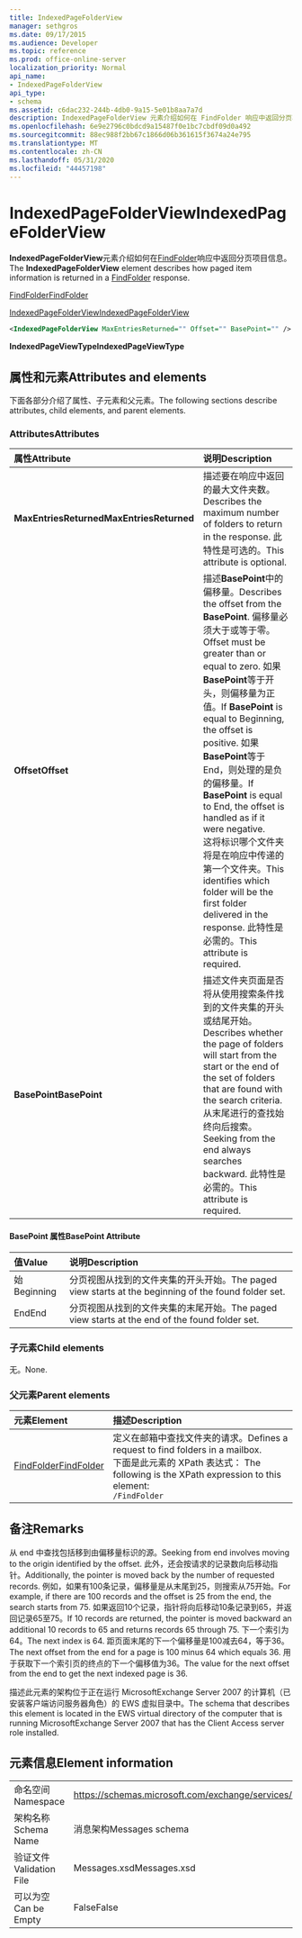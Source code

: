 ```yaml
---
title: IndexedPageFolderView
manager: sethgros
ms.date: 09/17/2015
ms.audience: Developer
ms.topic: reference
ms.prod: office-online-server
localization_priority: Normal
api_name:
- IndexedPageFolderView
api_type:
- schema
ms.assetid: c6dac232-244b-4db0-9a15-5e01b8aa7a7d
description: IndexedPageFolderView 元素介绍如何在 FindFolder 响应中返回分页项目信息。
ms.openlocfilehash: 6e9e2796c0bdcd9a15487f0e1bc7cbdf09d0a492
ms.sourcegitcommit: 88ec988f2bb67c1866d06b361615f3674a24e795
ms.translationtype: MT
ms.contentlocale: zh-CN
ms.lasthandoff: 05/31/2020
ms.locfileid: "44457198"
---
```

# <a name="indexedpagefolderview"></a><span data-ttu-id="941db-103">IndexedPageFolderView</span><span class="sxs-lookup"><span data-stu-id="941db-103">IndexedPageFolderView</span></span>

<span data-ttu-id="941db-104">**IndexedPageFolderView**元素介绍如何在[FindFolder](findfolder.md)响应中返回分页项目信息。</span><span class="sxs-lookup"><span data-stu-id="941db-104">The **IndexedPageFolderView** element describes how paged item information is returned in a [FindFolder](findfolder.md) response.</span></span> 
  
[<span data-ttu-id="941db-105">FindFolder</span><span class="sxs-lookup"><span data-stu-id="941db-105">FindFolder</span></span>](findfolder.md)
  
[<span data-ttu-id="941db-106">IndexedPageFolderView</span><span class="sxs-lookup"><span data-stu-id="941db-106">IndexedPageFolderView</span></span>](indexedpagefolderview.md)
  
```xml
<IndexedPageFolderView MaxEntriesReturned="" Offset="" BasePoint="" />
```

 <span data-ttu-id="941db-107">**IndexedPageViewType**</span><span class="sxs-lookup"><span data-stu-id="941db-107">**IndexedPageViewType**</span></span>
## <a name="attributes-and-elements"></a><span data-ttu-id="941db-108">属性和元素</span><span class="sxs-lookup"><span data-stu-id="941db-108">Attributes and elements</span></span>

<span data-ttu-id="941db-109">下面各部分介绍了属性、子元素和父元素。</span><span class="sxs-lookup"><span data-stu-id="941db-109">The following sections describe attributes, child elements, and parent elements.</span></span>
  
### <a name="attributes"></a><span data-ttu-id="941db-110">Attributes</span><span class="sxs-lookup"><span data-stu-id="941db-110">Attributes</span></span>

|<span data-ttu-id="941db-111">**属性**</span><span class="sxs-lookup"><span data-stu-id="941db-111">**Attribute**</span></span>|<span data-ttu-id="941db-112">**说明**</span><span class="sxs-lookup"><span data-stu-id="941db-112">**Description**</span></span>|
|:-----|:-----|
|<span data-ttu-id="941db-113">**MaxEntriesReturned**</span><span class="sxs-lookup"><span data-stu-id="941db-113">**MaxEntriesReturned**</span></span> <br/> |<span data-ttu-id="941db-114">描述要在响应中返回的最大文件夹数。</span><span class="sxs-lookup"><span data-stu-id="941db-114">Describes the maximum number of folders to return in the response.</span></span> <span data-ttu-id="941db-115">此特性是可选的。</span><span class="sxs-lookup"><span data-stu-id="941db-115">This attribute is optional.</span></span>  <br/> |
|<span data-ttu-id="941db-116">**Offset**</span><span class="sxs-lookup"><span data-stu-id="941db-116">**Offset**</span></span> <br/> |<span data-ttu-id="941db-117">描述**BasePoint**中的偏移量。</span><span class="sxs-lookup"><span data-stu-id="941db-117">Describes the offset from the **BasePoint**.</span></span> <span data-ttu-id="941db-118">偏移量必须大于或等于零。</span><span class="sxs-lookup"><span data-stu-id="941db-118">Offset must be greater than or equal to zero.</span></span> <span data-ttu-id="941db-119">如果**BasePoint**等于开头，则偏移量为正值。</span><span class="sxs-lookup"><span data-stu-id="941db-119">If **BasePoint** is equal to Beginning, the offset is positive.</span></span> <span data-ttu-id="941db-120">如果**BasePoint**等于 End，则处理的是负的偏移量。</span><span class="sxs-lookup"><span data-stu-id="941db-120">If **BasePoint** is equal to End, the offset is handled as if it were negative.</span></span>  <br/> <span data-ttu-id="941db-121">这将标识哪个文件夹将是在响应中传递的第一个文件夹。</span><span class="sxs-lookup"><span data-stu-id="941db-121">This identifies which folder will be the first folder delivered in the response.</span></span> <span data-ttu-id="941db-122">此特性是必需的。</span><span class="sxs-lookup"><span data-stu-id="941db-122">This attribute is required.</span></span>  <br/> |
|<span data-ttu-id="941db-123">**BasePoint**</span><span class="sxs-lookup"><span data-stu-id="941db-123">**BasePoint**</span></span> <br/> |<span data-ttu-id="941db-124">描述文件夹页面是否将从使用搜索条件找到的文件夹集的开头或结尾开始。</span><span class="sxs-lookup"><span data-stu-id="941db-124">Describes whether the page of folders will start from the start or the end of the set of folders that are found with the search criteria.</span></span> <span data-ttu-id="941db-125">从末尾进行的查找始终向后搜索。</span><span class="sxs-lookup"><span data-stu-id="941db-125">Seeking from the end always searches backward.</span></span> <span data-ttu-id="941db-126">此特性是必需的。</span><span class="sxs-lookup"><span data-stu-id="941db-126">This attribute is required.</span></span>  <br/> |
   
#### <a name="basepoint-attribute"></a><span data-ttu-id="941db-127">BasePoint 属性</span><span class="sxs-lookup"><span data-stu-id="941db-127">BasePoint Attribute</span></span>

|<span data-ttu-id="941db-128">**值**</span><span class="sxs-lookup"><span data-stu-id="941db-128">**Value**</span></span>|<span data-ttu-id="941db-129">**说明**</span><span class="sxs-lookup"><span data-stu-id="941db-129">**Description**</span></span>|
|:-----|:-----|
|<span data-ttu-id="941db-130">始</span><span class="sxs-lookup"><span data-stu-id="941db-130">Beginning</span></span>  <br/> |<span data-ttu-id="941db-131">分页视图从找到的文件夹集的开头开始。</span><span class="sxs-lookup"><span data-stu-id="941db-131">The paged view starts at the beginning of the found folder set.</span></span>  <br/> |
|<span data-ttu-id="941db-132">End</span><span class="sxs-lookup"><span data-stu-id="941db-132">End</span></span>  <br/> |<span data-ttu-id="941db-133">分页视图从找到的文件夹集的末尾开始。</span><span class="sxs-lookup"><span data-stu-id="941db-133">The paged view starts at the end of the found folder set.</span></span>  <br/> |
   
### <a name="child-elements"></a><span data-ttu-id="941db-134">子元素</span><span class="sxs-lookup"><span data-stu-id="941db-134">Child elements</span></span>

<span data-ttu-id="941db-135">无。</span><span class="sxs-lookup"><span data-stu-id="941db-135">None.</span></span>
  
### <a name="parent-elements"></a><span data-ttu-id="941db-136">父元素</span><span class="sxs-lookup"><span data-stu-id="941db-136">Parent elements</span></span>

|<span data-ttu-id="941db-137">**元素**</span><span class="sxs-lookup"><span data-stu-id="941db-137">**Element**</span></span>|<span data-ttu-id="941db-138">**描述**</span><span class="sxs-lookup"><span data-stu-id="941db-138">**Description**</span></span>|
|:-----|:-----|
|[<span data-ttu-id="941db-139">FindFolder</span><span class="sxs-lookup"><span data-stu-id="941db-139">FindFolder</span></span>](findfolder.md) <br/> |<span data-ttu-id="941db-140">定义在邮箱中查找文件夹的请求。</span><span class="sxs-lookup"><span data-stu-id="941db-140">Defines a request to find folders in a mailbox.</span></span>  <br/> <span data-ttu-id="941db-141">下面是此元素的 XPath 表达式： </span><span class="sxs-lookup"><span data-stu-id="941db-141">The following is the XPath expression to this element:</span></span>  <br/>  `/FindFolder` <br/> |
   
## <a name="remarks"></a><span data-ttu-id="941db-142">备注</span><span class="sxs-lookup"><span data-stu-id="941db-142">Remarks</span></span>

<span data-ttu-id="941db-143">从 end 中查找包括移到由偏移量标识的源。</span><span class="sxs-lookup"><span data-stu-id="941db-143">Seeking from end involves moving to the origin identified by the offset.</span></span> <span data-ttu-id="941db-144">此外，还会按请求的记录数向后移动指针。</span><span class="sxs-lookup"><span data-stu-id="941db-144">Additionally, the pointer is moved back by the number of requested records.</span></span> <span data-ttu-id="941db-145">例如，如果有100条记录，偏移量是从末尾到25，则搜索从75开始。</span><span class="sxs-lookup"><span data-stu-id="941db-145">For example, if there are 100 records and the offset is 25 from the end, the search starts from 75.</span></span> <span data-ttu-id="941db-146">如果返回10个记录，指针将向后移动10条记录到65，并返回记录65至75。</span><span class="sxs-lookup"><span data-stu-id="941db-146">If 10 records are returned, the pointer is moved backward an additional 10 records to 65 and returns records 65 through 75.</span></span> <span data-ttu-id="941db-147">下一个索引为64。</span><span class="sxs-lookup"><span data-stu-id="941db-147">The next index is 64.</span></span> <span data-ttu-id="941db-148">距页面末尾的下一个偏移量是100减去64，等于36。</span><span class="sxs-lookup"><span data-stu-id="941db-148">The next offset from the end for a page is 100 minus 64 which equals 36.</span></span> <span data-ttu-id="941db-149">用于获取下一个索引页的终点的下一个偏移值为36。</span><span class="sxs-lookup"><span data-stu-id="941db-149">The value for the next offset from the end to get the next indexed page is 36.</span></span>
  
<span data-ttu-id="941db-150">描述此元素的架构位于正在运行 MicrosoftExchange Server 2007 的计算机（已安装客户端访问服务器角色）的 EWS 虚拟目录中。</span><span class="sxs-lookup"><span data-stu-id="941db-150">The schema that describes this element is located in the EWS virtual directory of the computer that is running MicrosoftExchange Server 2007 that has the Client Access server role installed.</span></span>
  
## <a name="element-information"></a><span data-ttu-id="941db-151">元素信息</span><span class="sxs-lookup"><span data-stu-id="941db-151">Element information</span></span>

|||
|:-----|:-----|
|<span data-ttu-id="941db-152">命名空间</span><span class="sxs-lookup"><span data-stu-id="941db-152">Namespace</span></span>  <br/> |https://schemas.microsoft.com/exchange/services/2006/messages  <br/> |
|<span data-ttu-id="941db-153">架构名称</span><span class="sxs-lookup"><span data-stu-id="941db-153">Schema Name</span></span>  <br/> |<span data-ttu-id="941db-154">消息架构</span><span class="sxs-lookup"><span data-stu-id="941db-154">Messages schema</span></span>  <br/> |
|<span data-ttu-id="941db-155">验证文件</span><span class="sxs-lookup"><span data-stu-id="941db-155">Validation File</span></span>  <br/> |<span data-ttu-id="941db-156">Messages.xsd</span><span class="sxs-lookup"><span data-stu-id="941db-156">Messages.xsd</span></span>  <br/> |
|<span data-ttu-id="941db-157">可以为空</span><span class="sxs-lookup"><span data-stu-id="941db-157">Can be Empty</span></span>  <br/> |<span data-ttu-id="941db-158">False</span><span class="sxs-lookup"><span data-stu-id="941db-158">False</span></span>  <br/> |
   

